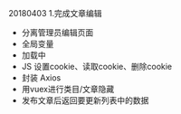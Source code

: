 20180403
1.完成文章编辑


* 分离管理员编辑页面
* 全局变量
* 加载中
* JS  设置cookie、读取cookie、删除cookie
* 封装 Axios
* 用vuex进行类目/文章隐藏
* 发布文章后返回要更新列表中的数据

